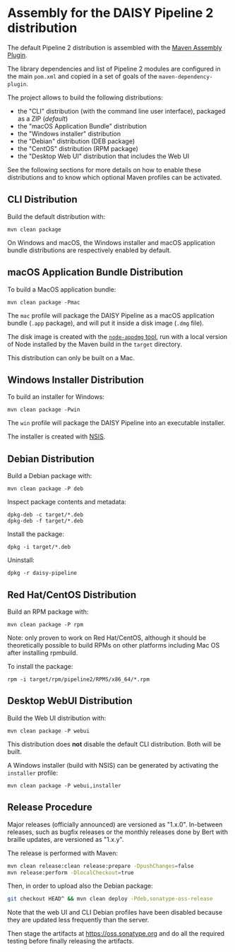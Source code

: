 Assembly for the DAISY Pipeline 2 distribution
==============================================

The default Pipeline 2 distribution is assembled with the [Maven Assembly Plugin](http://maven.apache.org/plugins/maven-assembly-plugin/). 

The library dependencies and list of Pipeline 2 modules are configured in the main `pom.xml` and copied in a set of goals of the `maven-dependency-plugin`.

The project allows to build the following distributions:

 - the "CLI" distribution (with the command line user interface), packaged as a ZIP (_default_)
 - the "macOS Application Bundle" distribution
 - the "Windows installer" distribution
 - the "Debian" distribution (DEB package)
 - the "CentOS" distribution (RPM package)
 - the "Desktop Web UI" distribution that includes the Web UI

See the following sections for more details on how to enable these distributions and to know which optional Maven profiles can be activated.


CLI Distribution
----------------

Build the default distribution with:

	mvn clean package

On Windows and macOS, the Windows installer and macOS application bundle distributions are respectively enabled by default.

macOS Application Bundle Distribution
--------------------------------------

To build a MacOS application bundle:

    mvn clean package -Pmac

The `mac` profile will package the DAISY Pipeline as a macOS application bundle (`.app` package), and will put it inside a disk image (`.dmg` file).

The disk image is created with the [`node-appdmg` tool](https://github.com/LinusU/node-appdmg), run with a local version of Node installed by the Maven build in the `target` directory.

This distribution can only be built on a Mac.

Windows Installer Distribution
--------------------------------------

To build an installer for Windows:

    mvn clean package -Pwin

The `win` profile will package the DAISY Pipeline into an executable installer.

The installer is created with [NSIS](http://nsis.sourceforge.net/Main_Page). 

Debian Distribution
-------------------

Build a Debian package with:

    mvn clean package -P deb

Inspect package contents and metadata:

    dpkg-deb -c target/*.deb
    dpkg-deb -f target/*.deb

Install the package:

    dpkg -i target/*.deb

Uninstall:

    dpkg -r daisy-pipeline

Red Hat/CentOS Distribution
---------------------------

Build an RPM package with:

    mvn clean package -P rpm

Note: only proven to work on Red Hat/CentOS, although it should be
theoretically possible to build RPMs on other platforms including Mac
OS after installing rpmbuild.

To install the package:

    rpm -i target/rpm/pipeline2/RPMS/x86_64/*.rpm

Desktop WebUI  Distribution
---------------------------

Build the Web UI distribution with:

    mvn clean package -P webui

This distribution does **not** disable the default CLI distribution. Both will be built.

A Windows installer (build with NSIS) can be generated by activating the `installer` profile:

    mvn clean package -P webui,installer

Release Procedure
-----------------
Major releases (officially announced) are versioned as "1.x.0". In-between releases, such as
bugfix releases or the monthly releases done by Bert with braille updates, are versioned as "1.x.y".

The release is performed with Maven:

```sh
mvn clean release:clean release:prepare -DpushChanges=false
mvn release:perform -DlocalCheckout=true
```

Then, in order to upload also the Debian package:

```sh
git checkout HEAD^ && mvn clean deploy -Pdeb,sonatype-oss-release
```

Note that the web UI and CLI Debian profiles have been disabled because they are updated less
frequently than the server.

Then stage the artifacts at https://oss.sonatype.org and do all the required testing before finally
releasing the artifacts.

